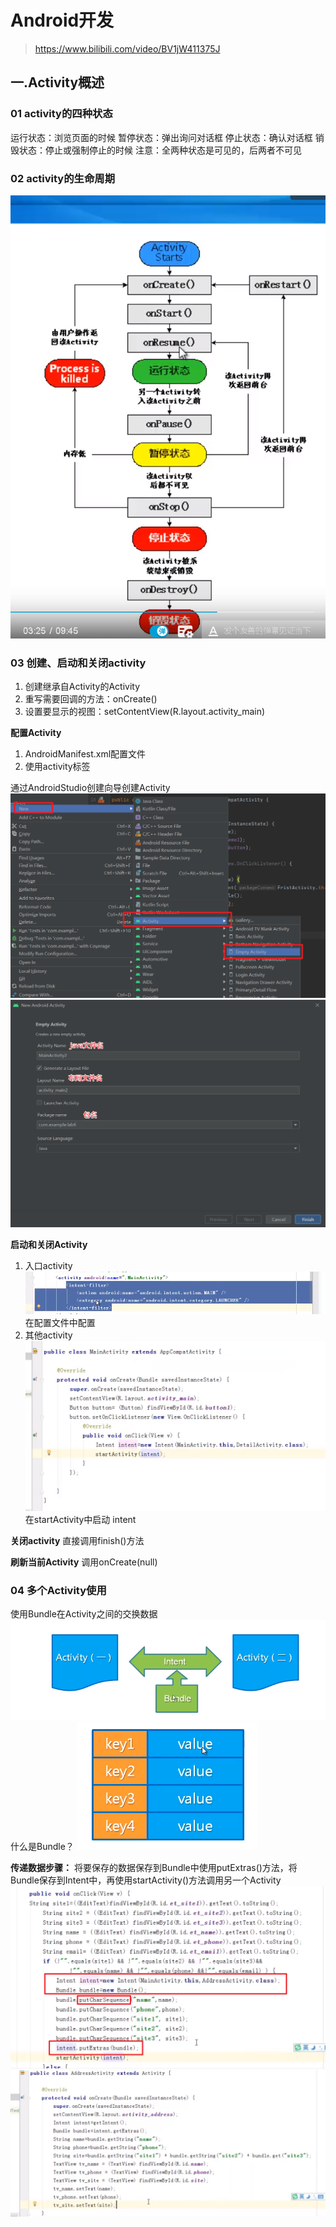 # Android开发
> https://www.bilibili.com/video/BV1jW411375J

## 一.Activity概述

### 01 activity的四种状态
运行状态：浏览页面的时候
暂停状态：弹出询问对话框
停止状态：确认对话框
销毁状态：停止或强制停止的时候
注意：全两种状态是可见的，后两者不可见

### 02 activity的生命周期
![](img/2022-04-07-21-14-55.png)

### 03 创建、启动和关闭activity
1. 创建继承自Activity的Activity
2. 重写需要回调的方法：onCreate()
3. 设置要显示的视图：setContentView(R.layout.activity_main)

**配置Activity**
1. AndroidManifest.xml配置文件
2. 使用activity标签

通过AndroidStudio创建向导创建Activity
![](img/2022-04-07-21-34-54.png)
![](img/2022-04-07-21-35-31.png)

**启动和关闭Activity**
1. 入口activity
![](img/2022-04-07-21-37-37.png)
在配置文件中配置
2. 其他activity
![](img/2022-04-07-21-40-58.png)
在startActivity中启动
intent

**关闭activity**
直接调用finish()方法

**刷新当前Activity**
调用onCreate(null)

### 04 多个Activity使用
使用Bundle在Activity之间的交换数据
![](img/2022-04-07-21-46-57.png)
什么是Bundle？
![](img/2022-04-07-21-47-12.png)

**传递数据步骤：**
将要保存的数据保存到Bundle中使用putExtras()方法，将Bundle保存到Intent中，再使用startActivity()方法调用另一个Activity
![](img/2022-04-07-21-53-28.png)
![](img/2022-04-07-21-55-09.png)
